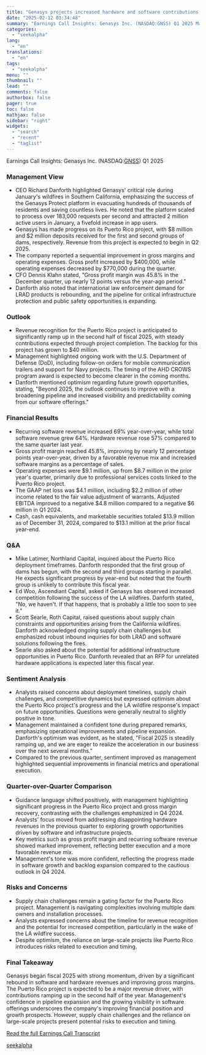 ```yaml
---
title: "Genasys projects increased hardware and software contributions amid Puerto Rico project ramp-up"
date: "2025-02-12 03:34:48"
summary: "Earnings Call Insights: Genasys Inc. (NASDAQ:GNSS) Q1 2025 Management View CEO Richard Danforth highlighted Genasys' critical role during January's wildfires in Southern California, emphasizing the success of the Genasys Protect platform in evacuating hundreds of thousands of residents and saving countless lives. He noted that the platform scaled to process..."
categories:
  - "seekalpha"
lang:
  - "en"
translations:
  - "en"
tags:
  - "seekalpha"
menu: ""
thumbnail: ""
lead: ""
comments: false
authorbox: false
pager: true
toc: false
mathjax: false
sidebar: "right"
widgets:
  - "search"
  - "recent"
  - "taglist"
---
```


Earnings Call Insights: Genasys Inc. (NASDAQ:[GNSS](https://seekingalpha.com/symbol/GNSS "Genasys Inc.")) Q1 2025

### Management View

* CEO Richard Danforth highlighted Genasys' critical role during January's wildfires in Southern California, emphasizing the success of the Genasys Protect platform in evacuating hundreds of thousands of residents and saving countless lives. He noted that the platform scaled to process over 183,000 requests per second and attracted 2 million active users in January, a fivefold increase in app users.
* Genasys has made progress on its Puerto Rico project, with $8 million and $2 million deposits received for the first and second groups of dams, respectively. Revenue from this project is expected to begin in Q2 2025.
* The company reported a sequential improvement in gross margins and operating expenses. Gross profit increased by $400,000, while operating expenses decreased by $770,000 during the quarter.
* CFO Dennis Klahn stated, "Gross profit margin was 45.8% in the December quarter, up nearly 12 points versus the year-ago period."
* Danforth also noted that international law enforcement demand for LRAD products is rebounding, and the pipeline for critical infrastructure protection and public safety opportunities is expanding.

### Outlook

* Revenue recognition for the Puerto Rico project is anticipated to significantly ramp up in the second half of fiscal 2025, with steady contributions expected through project completion. The backlog for this project has grown to $40 million.
* Management highlighted ongoing work with the U.S. Department of Defense (DoD), including follow-on orders for mobile communication trailers and support for Navy projects. The timing of the AHD CROWS program award is expected to become clearer in the coming months.
* Danforth mentioned optimism regarding future growth opportunities, stating, "Beyond 2025, the outlook continues to improve with a broadening pipeline and increased visibility and predictability coming from our software offerings."

### Financial Results

* Recurring software revenue increased 69% year-over-year, while total software revenue grew 64%. Hardware revenue rose 57% compared to the same quarter last year.
* Gross profit margin reached 45.8%, improving by nearly 12 percentage points year-over-year, driven by a favorable revenue mix and increased software margins as a percentage of sales.
* Operating expenses were $9.1 million, up from $8.7 million in the prior year's quarter, primarily due to professional services costs linked to the Puerto Rico project.
* The GAAP net loss was $4.1 million, including $2.2 million of other income related to the fair value adjustment of warrants. Adjusted EBITDA improved to a negative $4.8 million compared to a negative $6 million in Q1 2024.
* Cash, cash equivalents, and marketable securities totaled $13.9 million as of December 31, 2024, compared to $13.1 million at the prior fiscal year-end.

### Q&A

* Mike Latimer, Northland Capital, inquired about the Puerto Rico deployment timeframes. Danforth responded that the first group of dams has begun, with the second and third groups starting in parallel. He expects significant progress by year-end but noted that the fourth group is unlikely to contribute this fiscal year.
* Ed Woo, Ascendiant Capital, asked if Genasys has observed increased competition following the success of the LA wildfires. Danforth stated, "No, we haven't. If that happens, that is probably a little too soon to see it."
* Scott Searle, Roth Capital, raised questions about supply chain constraints and opportunities arising from the California wildfires. Danforth acknowledged ongoing supply chain challenges but emphasized robust inbound inquiries for both LRAD and software solutions following the fires.
* Searle also asked about the potential for additional infrastructure opportunities in Puerto Rico. Danforth revealed that an RFP for unrelated hardware applications is expected later this fiscal year.

### Sentiment Analysis

* Analysts raised concerns about deployment timelines, supply chain challenges, and competitive dynamics but expressed optimism about the Puerto Rico project's progress and the LA wildfire response's impact on future opportunities. Questions were generally neutral to slightly positive in tone.
* Management maintained a confident tone during prepared remarks, emphasizing operational improvements and pipeline expansion. Danforth's optimism was evident, as he stated, "Fiscal 2025 is steadily ramping up, and we are eager to realize the acceleration in our business over the next several months."
* Compared to the previous quarter, sentiment improved as management highlighted sequential improvements in financial metrics and operational execution.

### Quarter-over-Quarter Comparison

* Guidance language shifted positively, with management highlighting significant progress in the Puerto Rico project and gross margin recovery, contrasting with the challenges emphasized in Q4 2024.
* Analysts' focus moved from addressing disappointing hardware revenues in the previous quarter to exploring growth opportunities driven by software and infrastructure projects.
* Key metrics such as gross profit margin and recurring software revenue showed marked improvement, reflecting better execution and a more favorable revenue mix.
* Management's tone was more confident, reflecting the progress made in software growth and backlog expansion compared to the cautious outlook in Q4 2024.

### Risks and Concerns

* Supply chain challenges remain a gating factor for the Puerto Rico project. Management is navigating complexities involving multiple dam owners and installation processes.
* Analysts expressed concerns about the timeline for revenue recognition and the potential for increased competition, particularly in the wake of the LA wildfire success.
* Despite optimism, the reliance on large-scale projects like Puerto Rico introduces risks related to execution and timing.

### Final Takeaway

Genasys began fiscal 2025 with strong momentum, driven by a significant rebound in software and hardware revenues and improving gross margins. The Puerto Rico project is expected to be a major revenue driver, with contributions ramping up in the second half of the year. Management's confidence in pipeline expansion and the growing visibility in software offerings underscores the company's improving financial position and growth prospects. However, supply chain challenges and the reliance on large-scale projects present potential risks to execution and timing.

[Read the full Earnings Call Transcript](https://seekingalpha.com/symbol/GNSS/earnings/transcripts)

[seekalpha](https://seekingalpha.com/news/4406567-genasys-projects-increased-hardware-and-software-contributions-amid-puerto-rico-project-ramp)
